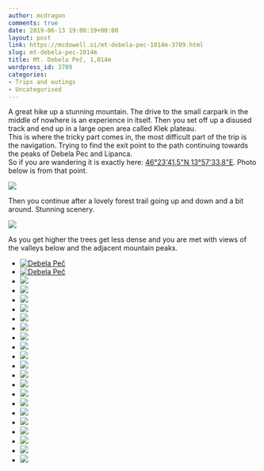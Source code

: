 ```yaml
---
author: mcdragon
comments: true
date: 2019-06-13 19:00:19+00:00
layout: post
link: https://mcdowell.si/mt-debela-pec-1014m-3709.html
slug: mt-debela-pec-1014m
title: Mt. Debela Peč, 1,014m
wordpress_id: 3709
categories:
- Trips and outings
- Uncategorised
---
```





A great hike up a stunning mountain. The drive to the small carpark in the middle of nowhere is an experience in itself. Then you set off up a disused track and end up in a large open area called Klek plateau.  
This is where the tricky part comes in, the most difficult part of the trip is the navigation. Trying to find the exit point to the path continuing towards the peaks of Debela Pec and Lipanca.  
So if you are wandering it is exactly here: [46°23'41.5"N 13°57'33.8"E](https://goo.gl/maps/NFz7VG7qEH6zeTki6). Photo below is from that point.





![](https://mcdowell.si/wp-content/uploads/2019/06/2019-06-13-11.32.53-1024x576.jpg)









Then you continue after a lovely forest trail going up and down and a bit around. Stunning scenery. 





![](https://mcdowell.si/wp-content/uploads/2019/06/2019-06-13-12.03.07-1024x576.jpg)









As you get higher the trees get less dense and you are met with views of the valleys below and the adjacent mountain peaks. 







  * [![Debela Peč](https://mcdowell.si/wp-content/uploads/2019/06/2019-06-13-15.37.44-1024x577.jpg)](https://mcdowell.si/2019-06-13-15-37-44)
  * [![Debela Peč](https://mcdowell.si/wp-content/uploads/2019/06/2019-06-13-15.37.39-1024x576.jpg)](https://mcdowell.si/2019-06-13-15-37-39)
  * [![](https://mcdowell.si/wp-content/uploads/2019/06/2019-06-13-13.59.34-1024x576.jpg)](https://mcdowell.si/2019-06-13-13-59-34)
  * [![](https://mcdowell.si/wp-content/uploads/2019/06/2019-06-13-13.23.34-1024x576.jpg)](https://mcdowell.si/2019-06-13-13-23-34)
  * [![](https://mcdowell.si/wp-content/uploads/2019/06/2019-06-13-13.23.24-1024x576.jpg)](https://mcdowell.si/2019-06-13-13-23-24)
  * [![](https://mcdowell.si/wp-content/uploads/2019/06/2019-06-13-13.18.56-1024x576.jpg)](https://mcdowell.si/2019-06-13-13-18-56)
  * [![](https://mcdowell.si/wp-content/uploads/2019/06/2019-06-13-12.50.08-576x1024.jpg)](https://mcdowell.si/2019-06-13-12-50-08)
  * [![](https://mcdowell.si/wp-content/uploads/2019/06/2019-06-13-12.50.03-1024x576.jpg)](https://mcdowell.si/2019-06-13-12-50-03)
  * [![](https://mcdowell.si/wp-content/uploads/2019/06/2019-06-13-12.49.58-576x1024.jpg)](https://mcdowell.si/2019-06-13-12-49-58)
  * [![](https://mcdowell.si/wp-content/uploads/2019/06/2019-06-13-12.41.30-576x1024.jpg)](https://mcdowell.si/2019-06-13-12-41-30)
  * [![](https://mcdowell.si/wp-content/uploads/2019/06/2019-06-13-12.41.23-1024x576.jpg)](https://mcdowell.si/2019-06-13-12-41-23)
  * [![](https://mcdowell.si/wp-content/uploads/2019/06/2019-06-13-12.34.50-1024x768.jpg)](https://mcdowell.si/2019-06-13-12-34-50)
  * [![](https://mcdowell.si/wp-content/uploads/2019/06/2019-06-13-12.30.08-2-1024x688.jpg)](https://mcdowell.si/2019-06-13-12-30-08-2)
  * [![](https://mcdowell.si/wp-content/uploads/2019/06/2019-06-13-12.28.15-1-1024x576.jpg)](https://mcdowell.si/2019-06-13-12-28-15-1)
  * [![](https://mcdowell.si/wp-content/uploads/2019/06/2019-06-13-12.20.30-1024x577.jpg)](https://mcdowell.si/2019-06-13-12-20-30)
  * [![](https://mcdowell.si/wp-content/uploads/2019/06/2019-06-13-12.14.24-576x1024.jpg)](https://mcdowell.si/2019-06-13-12-14-24)
  * [![](https://mcdowell.si/wp-content/uploads/2019/06/2019-06-13-12.04.06-576x1024.jpg)](https://mcdowell.si/2019-06-13-12-04-06)
  * [![](https://mcdowell.si/wp-content/uploads/2019/06/2019-06-13-12.03.07-1024x576.jpg)](https://mcdowell.si/2019-06-13-12-03-07)
  * [![](https://mcdowell.si/wp-content/uploads/2019/06/2019-06-13-12.00.57-576x1024.jpg)](https://mcdowell.si/2019-06-13-12-00-57)
  * [![](https://mcdowell.si/wp-content/uploads/2019/06/2019-06-13-11.50.18-1024x576.jpg)](https://mcdowell.si/2019-06-13-11-50-18)
  * [![](https://mcdowell.si/wp-content/uploads/2019/06/2019-06-13-11.32.53-1024x576.jpg)](https://mcdowell.si/2019-06-13-11-32-53)
  * [![](https://mcdowell.si/wp-content/uploads/2019/06/2019-06-13-11.32.44-1024x576.jpg)](https://mcdowell.si/2019-06-13-11-32-44)


